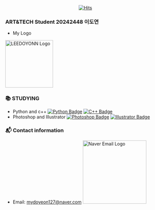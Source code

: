 <div align=center>

[![Hits](https://hits.seeyoufarm.com/api/count/incr/badge.svg?url=https%3A%2F%2Fgithub.com%2Fmydoyeon&count_bg=%23FFE300&title_bg=%23000000&icon=&icon_color=%23E7E7E7&title=hits&edge_flat=false)](https://hits.seeyoufarm.com)
</div>

### ART&TECH Student 20242448 이도연
- My Logo
<a href="https://github.com/mydoyeon">
  <img src="https://ifh.cc/g/WCCK4X.jpg" alt="LEEDOYONN Logo" width="150">
</a>

### 📚 STUDYING
- Python and c++
[![Python Badge](https://img.shields.io/badge/-Python-blue?style=flat-square&logo=python&logoColor=white&link=https://www.python.org/)](https://www.python.org/) [![C++ Badge](https://img.shields.io/badge/-C++-00599C?style=flat-square&logo=c%2B%2B&logoColor=white&link=https://isocpp.org/)](https://isocpp.org/)
- Photoshop and Illustrator
[![Photoshop Badge](https://img.shields.io/badge/-Photoshop-31A8FF?style=flat-square&logo=adobe-photoshop&logoColor=white&link=https://www.adobe.com/products/photoshop.html)](https://www.adobe.com/products/photoshop.html) [![Illustrator Badge](https://img.shields.io/badge/-Illustrator-FF9A00?style=flat-square&logo=adobe-illustrator&logoColor=white&link=https://www.adobe.com/products/illustrator.html)](https://www.adobe.com/products/illustrator.html)

### 📬 Contact information
- Email: mydoyeon127@naver.com <a href="https://mail.naver.com" target="_blank">
  <img src="https://img.shields.io/badge/-Naver%20Mail-black?style=flat-square&logo=naver&logoColor=white&link=https://mail.naver.com" alt="Naver Email Logo" width="200">
</a>

